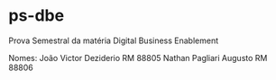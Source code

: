 # ps-dbe
Prova Semestral da matéria Digital Business Enablement

Nomes:
João Victor Deziderio       RM 88805
Nathan Pagliari Augusto     RM 88806
